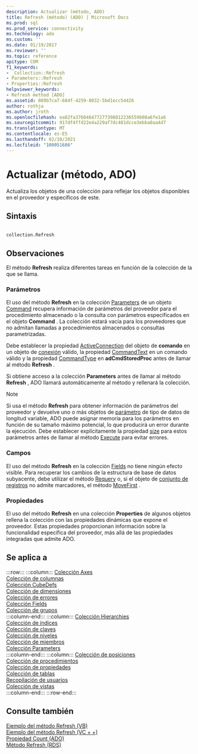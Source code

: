 ```yaml
---
description: Actualizar (método, ADO)
title: Refresh (método) (ADO) | Microsoft Docs
ms.prod: sql
ms.prod_service: connectivity
ms.technology: ado
ms.custom: ''
ms.date: 01/19/2017
ms.reviewer: ''
ms.topic: reference
apitype: COM
f1_keywords:
- _Collection::Refresh
- Parameters::Refresh
- Properties::Refresh
helpviewer_keywords:
- Refresh method [ADO]
ms.assetid: 089b7ca7-684f-4259-8032-5bd1ecc54426
author: rothja
ms.author: jroth
ms.openlocfilehash: ea82fa376046477277398012236559b08a6fe1a6
ms.sourcegitcommit: 917df4ffd22e4a229af7dc481dcce3ebba0aa4d7
ms.translationtype: MT
ms.contentlocale: es-ES
ms.lasthandoff: 02/10/2021
ms.locfileid: "100051686"
---
```

# <a name="refresh-method-ado"></a>Actualizar (método, ADO)
Actualiza los objetos de una colección para reflejar los objetos disponibles en el proveedor y específicos de este.  
  
## <a name="syntax"></a>Sintaxis  
  
```  
  
collection.Refresh  
```  
  
## <a name="remarks"></a>Observaciones  
 El método **Refresh** realiza diferentes tareas en función de la colección de la que se llama.  
  
### <a name="parameters"></a>Parámetros  
 El uso del método **Refresh** en la colección [Parameters](./parameters-collection-ado.md) de un objeto [Command](./command-object-ado.md) recupera información de parámetros del proveedor para el procedimiento almacenado o la consulta con parámetros especificados en el objeto **Command** . La colección estará vacía para los proveedores que no admitan llamadas a procedimientos almacenados o consultas parametrizadas.  
  
 Debe establecer la propiedad [ActiveConnection](./activeconnection-property-ado.md) del objeto de **comando** en un objeto de [conexión](./connection-object-ado.md) válido, la propiedad [CommandText](./commandtext-property-ado.md) en un comando válido y la propiedad [CommandType](./commandtype-property-ado.md) en **adCmdStoredProc** antes de llamar al método **Refresh** .  
  
 Si obtiene acceso a la colección **Parameters** antes de llamar al método **Refresh** , ADO llamará automáticamente al método y rellenará la colección.  
  
> [!NOTE]
>  Si usa el método **Refresh** para obtener información de parámetros del proveedor y devuelve uno o más objetos de [parámetro](./parameter-object.md) de tipo de datos de longitud variable, ADO puede asignar memoria para los parámetros en función de su tamaño máximo potencial, lo que producirá un error durante la ejecución. Debe establecer explícitamente la propiedad [size](./size-property-ado-parameter.md) para estos parámetros antes de llamar al método [Execute](./execute-method-ado-command.md) para evitar errores.  
  
### <a name="fields"></a>Campos  
 El uso del método **Refresh** en la colección [Fields](./fields-collection-ado.md) no tiene ningún efecto visible. Para recuperar los cambios de la estructura de base de datos subyacente, debe utilizar el método [Requery](./requery-method.md) o, si el objeto de [conjunto de registros](./recordset-object-ado.md) no admite marcadores, el método [MoveFirst](./movefirst-movelast-movenext-and-moveprevious-methods-ado.md) .  
  
### <a name="properties"></a>Propiedades  
 El uso del método **Refresh** en una colección **Properties** de algunos objetos rellena la colección con las propiedades dinámicas que expone el proveedor. Estas propiedades proporcionan información sobre la funcionalidad específica del proveedor, más allá de las propiedades integradas que admite ADO.  
  
## <a name="applies-to"></a>Se aplica a  

:::row:::
    :::column:::
        [Colección Axes](../ado-md-api/axes-collection-ado-md.md)  
        [Colección de columnas](../adox-api/columns-collection-adox.md)  
        [Colección CubeDefs](../ado-md-api/cubedefs-collection-ado-md.md)  
        [Colección de dimensiones](../ado-md-api/dimensions-collection-ado-md.md)  
        [Colección de errores](./errors-collection-ado.md)  
        [Colección Fields](./fields-collection-ado.md)  
        [Colección de grupos](../adox-api/groups-collection-adox.md)  
    :::column-end:::
    :::column:::
        [Colección Hierarchies](../ado-md-api/hierarchies-collection-ado-md.md)  
        [Colección de índices](../adox-api/indexes-collection-adox.md)  
        [Colección de claves](../adox-api/keys-collection-adox.md)  
        [Colección de niveles](../ado-md-api/levels-collection-ado-md.md)  
        [Colección de miembros](../ado-md-api/members-collection-ado-md.md)  
        [Colección Parameters](./parameters-collection-ado.md)  
    :::column-end:::
    :::column:::
        [Colección de posiciones](../ado-md-api/positions-collection-ado-md.md)  
        [Colección de procedimientos](../adox-api/procedures-collection-adox.md)  
        [Colección de propiedades](./properties-collection-ado.md)  
        [Colección de tablas](../adox-api/tables-collection-adox.md)  
        [Recopilación de usuarios](../adox-api/users-collection-adox.md)  
        [Colección de vistas](../adox-api/views-collection-adox.md)  
    :::column-end:::
:::row-end:::

## <a name="see-also"></a>Consulte también  
 [Ejemplo del método Refresh (VB)](./refresh-method-example-vb.md)   
 [Ejemplo del método Refresh (VC + +)](./refresh-method-example-vc.md)   
 [Propiedad Count (ADO)](./count-property-ado.md)   
 [Método Refresh (RDS)](../rds-api/refresh-method-rds.md)
